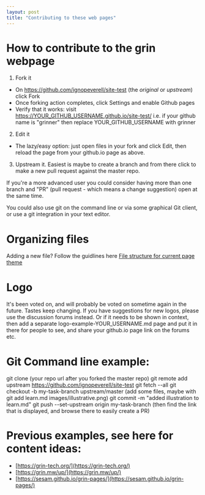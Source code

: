 ```yaml
---
layout: post
title: "Contributing to these web pages"
---
```


# How to contribute to the grin webpage

1. Fork it
  - On https://github.com/ignopeverell/site-test (the _original_ or _upstream_) click Fork
  - Once forking action completes, click Settings and enable Github pages
  - Verify that it works: visit https://YOUR_GITHUB_USERNAME.github.io/site-test/
    i.e. if your github name is "grinner" then replace YOUR_GITHUB_USERNAME with grinner
2. Edit it
  - The lazy/easy option: just open files in your fork and click Edit, then reload the page from your github.io page as above.
3. Upstream it.
   Easiest is maybe to create a branch and from there click to make a new pull request against the master repo.

If you're a more advanced user you could consider having more than one branch and "PR" (pull request - which means a change suggestion) open at the same time.

You could also use git on the command line or via some graphical Git client, or use a git integration in your text editor.

# Organizing files
Adding a new file? Follow the guidlines here [File structure for current page theme](https://github.com/mmistakes/so-simple-theme#structure)

# Logo
It's been voted on, and will probably be voted on sometime again in the future. Tastes keep changing.
If you have suggestions for new logos, please use the discussion forums instead. Or if it needs to be shown in context, then add a separate logo-example-YOUR_USERNAME.md page and put it in there for people to see, and share your github.io page link on the forums etc.

# Git Command line example:
git clone (your repo url after you forked the master repo)
git remote add upstream https://github.com/ignopeverell/site-test
git fetch --all
git checkout -b my-task-branch upstream/master
(add some files, maybe with git add learn.md images/illustrative.png)
git commit -m "added illustration to learn.md"
git push --set-upstream origin my-task-branch
(then find the link that is displayed, and browse there to easily create a PR)

# Previous examples, see here for content ideas:
- [https://grin-tech.org/](https://grin-tech.org/)
- [https://grin.mw/up/](https://grin.mw/up/)
- [https://sesam.github.io/grin-pages/](https://sesam.github.io/grin-pages/)
